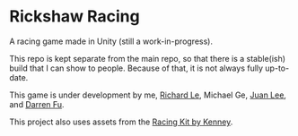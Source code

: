 # Rickshaw Racing

A racing game made in Unity (still a work-in-progress).

This repo is kept separate from the main repo, so that there is a stable(ish) build that I can show to people. Because of that, it is not always fully up-to-date.

This game is under development by me, [Richard Le](https://github.com/LegendaryLe), Michael Ge, [Juan Lee](https://github.com/JuanLeee), and [Darren Fu](https://github.com/lvaldi).

This project also uses assets from the [Racing Kit by Kenney](https://kenney.nl/assets/racing-kit).